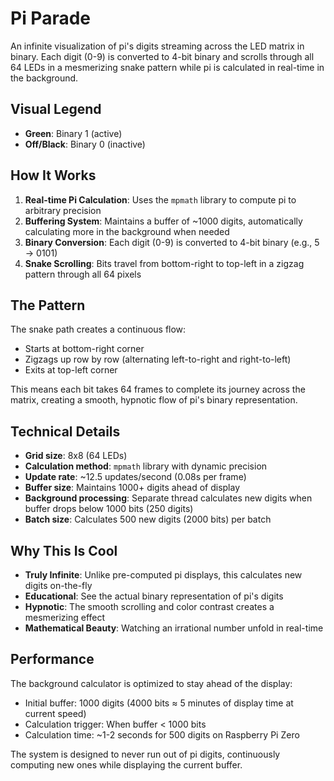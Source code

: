 # Pi Parade

An infinite visualization of pi's digits streaming across the LED matrix in binary. Each digit (0-9) is converted to 4-bit binary and scrolls through all 64 LEDs in a mesmerizing snake pattern while pi is calculated in real-time in the background.

## Visual Legend

- **Green**: Binary 1 (active)
- **Off/Black**: Binary 0 (inactive)

## How It Works

1. **Real-time Pi Calculation**: Uses the `mpmath` library to compute pi to arbitrary precision
2. **Buffering System**: Maintains a buffer of ~1000 digits, automatically calculating more in the background when needed
3. **Binary Conversion**: Each digit (0-9) is converted to 4-bit binary (e.g., 5 → 0101)
4. **Snake Scrolling**: Bits travel from bottom-right to top-left in a zigzag pattern through all 64 pixels

## The Pattern

The snake path creates a continuous flow:
- Starts at bottom-right corner
- Zigzags up row by row (alternating left-to-right and right-to-left)
- Exits at top-left corner

This means each bit takes 64 frames to complete its journey across the matrix, creating a smooth, hypnotic flow of pi's binary representation.

## Technical Details

- **Grid size**: 8x8 (64 LEDs)
- **Calculation method**: `mpmath` library with dynamic precision
- **Update rate**: ~12.5 updates/second (0.08s per frame)
- **Buffer size**: Maintains 1000+ digits ahead of display
- **Background processing**: Separate thread calculates new digits when buffer drops below 1000 bits (250 digits)
- **Batch size**: Calculates 500 new digits (2000 bits) per batch

## Why This Is Cool

- **Truly Infinite**: Unlike pre-computed pi displays, this calculates new digits on-the-fly
- **Educational**: See the actual binary representation of pi's digits
- **Hypnotic**: The smooth scrolling and color contrast creates a mesmerizing effect
- **Mathematical Beauty**: Watching an irrational number unfold in real-time

## Performance

The background calculator is optimized to stay ahead of the display:
- Initial buffer: 1000 digits (4000 bits ≈ 5 minutes of display time at current speed)
- Calculation trigger: When buffer < 1000 bits
- Calculation time: ~1-2 seconds for 500 digits on Raspberry Pi Zero

The system is designed to never run out of pi digits, continuously computing new ones while displaying the current buffer.

